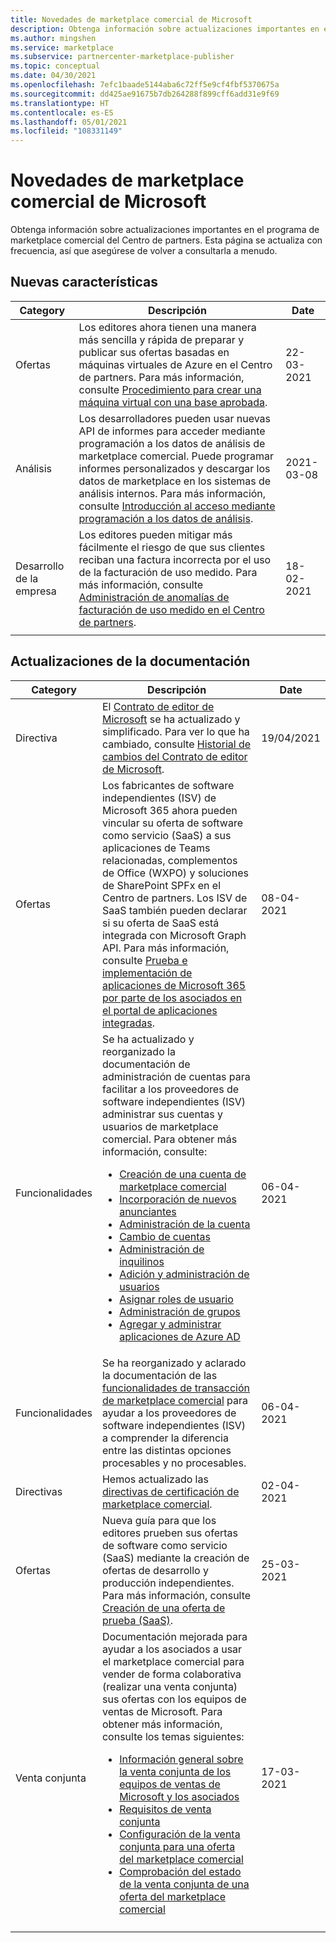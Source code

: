 ```yaml
---
title: Novedades de marketplace comercial de Microsoft
description: Obtenga información sobre actualizaciones importantes en el programa de marketplace comercial del Centro de partners.
ms.author: mingshen
ms.service: marketplace
ms.subservice: partnercenter-marketplace-publisher
ms.topic: conceptual
ms.date: 04/30/2021
ms.openlocfilehash: 7efc1baade5144aba6c72ff5e9cf4fbf5370675a
ms.sourcegitcommit: dd425ae91675b7db264288f899cff6add31e9f69
ms.translationtype: HT
ms.contentlocale: es-ES
ms.lasthandoff: 05/01/2021
ms.locfileid: "108331149"
---
```

# <a name="whats-new-in-the-microsoft-commercial-marketplace"></a>Novedades de marketplace comercial de Microsoft

Obtenga información sobre actualizaciones importantes en el programa de marketplace comercial del Centro de partners. Esta página se actualiza con frecuencia, así que asegúrese de volver a consultarla a menudo.

## <a name="new-features"></a>Nuevas características

| Category | Descripción | Date |
| ------------ | ------------- | ------------- |
| Ofertas | Los editores ahora tienen una manera más sencilla y rápida de preparar y publicar sus ofertas basadas en máquinas virtuales de Azure en el Centro de partners. Para más información, consulte [Procedimiento para crear una máquina virtual con una base aprobada](azure-vm-create-using-approved-base.md). | 22-03-2021 |
| Análisis | Los desarrolladores pueden usar nuevas API de informes para acceder mediante programación a los datos de análisis de marketplace comercial. Puede programar informes personalizados y descargar los datos de marketplace en los sistemas de análisis internos. Para más información, consulte [Introducción al acceso mediante programación a los datos de análisis](analytics-get-started.md). | 2021-03-08 |
| Desarrollo de la empresa | Los editores pueden mitigar más fácilmente el riesgo de que sus clientes reciban una factura incorrecta por el uso de la facturación de uso medido. Para más información, consulte [Administración de anomalías de facturación de uso medido en el Centro de partners](anomaly-detection.md). | 18-02-2021 |
||||

## <a name="documentation-updates"></a>Actualizaciones de la documentación

| Category | Descripción | Date |
| ------------ | ------------- | ------------- |
| Directiva | El [Contrato de editor de Microsoft](/legal/marketplace/msft-publisher-agreement) se ha actualizado y simplificado. Para ver lo que ha cambiado, consulte [Historial de cambios del Contrato de editor de Microsoft](/legal/marketplace/mpa-change-history). | 19/04/2021 |
| Ofertas | Los fabricantes de software independientes (ISV) de Microsoft 365 ahora pueden vincular su oferta de software como servicio (SaaS) a sus aplicaciones de Teams relacionadas, complementos de Office (WXPO) y soluciones de SharePoint SPFx en el Centro de partners. Los ISV de SaaS también pueden declarar si su oferta de SaaS está integrada con Microsoft Graph API. Para más información, consulte [Prueba e implementación de aplicaciones de Microsoft 365 por parte de los asociados en el portal de aplicaciones integradas](/microsoft-365/admin/manage/test-and-deploy-microsoft-365-apps). | 08-04-2021 |
| Funcionalidades | Se ha actualizado y reorganizado la documentación de administración de cuentas para facilitar a los proveedores de software independientes (ISV) administrar sus cuentas y usuarios de marketplace comercial. Para obtener más información, consulte:<ul><li>[Creación de una cuenta de marketplace comercial](create-account.md)</li><li>[Incorporación de nuevos anunciantes](add-publishers.md)</li><li>[Administración de la cuenta](manage-account.md)</li><li>[Cambio de cuentas](switch-accounts.md)</li><li>[Administración de inquilinos](manage-tenants.md)</li><li>[Adición y administración de usuarios](add-manage-users.md)</li><li>[Asignar roles de usuario](user-roles.md)</li><li>[Administración de grupos](manage-groups.md)</li><li>[Agregar y administrar aplicaciones de Azure AD](manage-aad-apps.md)</li></ul> | 06-04-2021 |
| Funcionalidades | Se ha reorganizado y aclarado la documentación de las [funcionalidades de transacción de marketplace comercial](marketplace-commercial-transaction-capabilities-and-considerations.md) para ayudar a los proveedores de software independientes (ISV) a comprender la diferencia entre las distintas opciones procesables y no procesables. | 06-04-2021 |
| Directivas | Hemos actualizado las [directivas de certificación de marketplace comercial](/legal/marketplace/certification-policies). | 02-04-2021 |
| Ofertas | Nueva guía para que los editores prueben sus ofertas de software como servicio (SaaS) mediante la creación de ofertas de desarrollo y producción independientes. Para más información, consulte [Creación de una oferta de prueba (SaaS)](create-saas-dev-test-offer.md). | 25-03-2021 |
| Venta conjunta | Documentación mejorada para ayudar a los asociados a usar el marketplace comercial para vender de forma colaborativa (realizar una venta conjunta) sus ofertas con los equipos de ventas de Microsoft. Para obtener más información, consulte los temas siguientes:<ul><li>[Información general sobre la venta conjunta de los equipos de ventas de Microsoft y los asociados](co-sell-overview.md)</li><li>[Requisitos de venta conjunta](co-sell-requirements.md)</li><li>[Configuración de la venta conjunta para una oferta del marketplace comercial](co-sell-configure.md)</li><li>[Comprobación del estado de la venta conjunta de una oferta del marketplace comercial](co-sell-status.md)</li></ul> | 17-03-2021 |
||||

